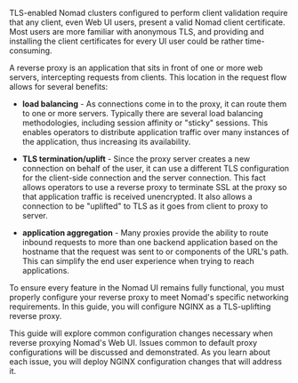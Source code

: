 <style type="text/css">
.alert { position: relative; padding: .75rem 1.25rem; margin-bottom: 1rem; border: 1px solid transparent; border-radius: .25rem; }
.alert-dark    { color: #1b1e21; background-color: #d6d8d9; border-color: #c6c8ca; }
.alert-primary { color: #004085; background-color: #cce5ff; border-color: #b8daff; }
.alert-info    { color: #0c5460; background-color: #d1ecf1; border-color: #bee5eb; }
.alert-warning { color: #856404; background-color: #fff3cd; border-color: #ffeeba; }
.alert-danger  { color: #721c24; background-color: #f8d7da; border-color: #f5c6cb; }
.noselect {
  -webkit-touch-callout: none; /* iOS Safari */
    -webkit-user-select: none; /* Safari */
     -khtml-user-select: none; /* Konqueror HTML */
       -moz-user-select: none; /* Old versions of Firefox */
        -ms-user-select: none; /* Internet Explorer/Edge */
            user-select: none; /* Non-prefixed version, currently
                                  supported by Chrome, Opera and Firefox */
}
</style>

TLS-enabled Nomad clusters configured to perform client validation require that
any client, even Web UI users, present a valid Nomad client certificate. Most
users are more familiar with anonymous TLS, and providing and installing the
client certificates for every UI user could be rather time-consuming.

A reverse proxy is an application that sits in front of one or more web servers,
intercepting requests from clients. This location in the request flow allows for
several benefits:

- **load balancing** - As connections come in to the proxy, it can route them to
  one or more servers. Typically there are several load balancing methodologies,
  including session affinity or "sticky" sessions. This enables operators to
  distribute application traffic over many instances of the application, thus
  increasing its availability.

- **TLS termination/uplift** - Since the proxy server creates a new
  connection on behalf of the user, it can use a different TLS configuration for
  the client-side connection and the server connection. This fact allows
  operators to use a reverse proxy to terminate SSL at the proxy so that
  application traffic is received unencrypted. It also allows a connection to be
  "uplifted" to TLS as it goes from client to proxy to server.

- **application aggregation** - Many proxies provide the ability to route
  inbound requests to more than one backend application based on the hostname
  that the request was sent to or components of the URL's path. This can
  simplify the end user experience when trying to reach applications.

To ensure every feature in the Nomad UI remains fully functional, you must
properly configure your reverse proxy to meet Nomad's specific networking
requirements. In this guide, you will configure NGINX as a TLS-uplifting reverse
proxy.

This guide will explore common configuration changes necessary when reverse
proxying Nomad's Web UI. Issues common to default proxy configurations will be
discussed and demonstrated. As you learn about each issue, you will deploy NGINX
configuration changes that will address it.
